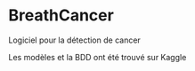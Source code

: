 # BreathCancer
Logiciel pour la détection de cancer

Les modèles et la BDD ont été trouvé sur Kaggle
